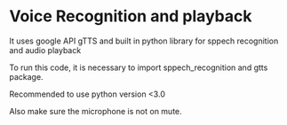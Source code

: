 # Voice Recognition and playback

It uses google API gTTS and built in python library for sppech recognition and audio playback

To run this code, it is necessary to import sppech_recognition and gtts package.

Recommended to use python version <3.0

Also make sure the microphone is not on mute.